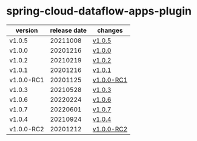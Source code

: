 # spring-cloud-dataflow-apps-plugin

|  version   | release date |                changes                 |
|------------|--------------|----------------------------------------|
| v1.0.5     | 20211008     | [v1.0.5](./v1.0.5-20211008.md)         |
| v1.0.0     | 20201216     | [v1.0.0](./v1.0.0-20201216.md)         |
| v1.0.2     | 20210219     | [v1.0.2](./v1.0.2-20210219.md)         |
| v1.0.1     | 20201216     | [v1.0.1](./v1.0.1-20201216.md)         |
| v1.0.0-RC1 | 20201125     | [v1.0.0-RC1](./v1.0.0-RC1-20201125.md) |
| v1.0.3     | 20210528     | [v1.0.3](./v1.0.3-20210528.md)         |
| v1.0.6     | 20220224     | [v1.0.6](./v1.0.6-20220224.md)         |
| v1.0.7     | 20220601     | [v1.0.7](./v1.0.7-20220601.md)         |
| v1.0.4     | 20210924     | [v1.0.4](./v1.0.4-20210924.md)         |
| v1.0.0-RC2 | 20201212     | [v1.0.0-RC2](./v1.0.0-RC2-20201212.md) |

